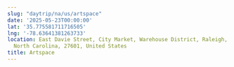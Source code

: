 ```yaml
---
slug: "daytrip/na/us/artspace"
date: '2025-05-23T00:00:00'
lat: '35.775581711716505'
lng: '-78.63641381263733'
location: East Davie Street, City Market, Warehouse District, Raleigh, Wake County,
  North Carolina, 27601, United States
title: Artspace
---
```



